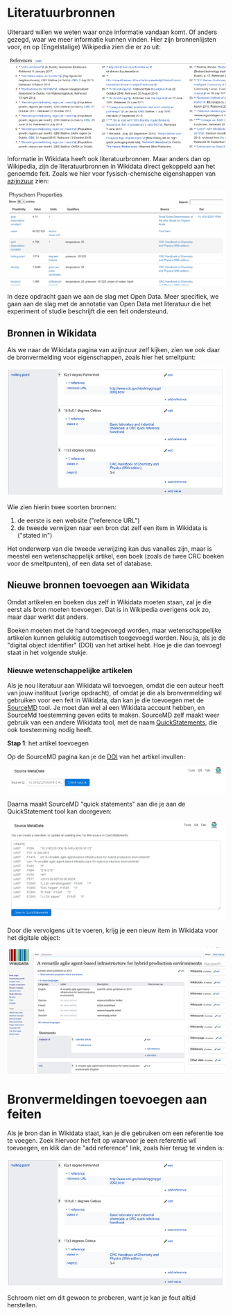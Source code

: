 Literatuurbronnen
=================

Uiteraard willen we weten waar onze informatie vandaan komt. Of anders gezegd, waar we meer informatie kunnen vinden.
Hier zijn bronnenlijsten voor, en op (Engelstalige) Wikipedia zien die er zo uit:

![Literatuurbronnen van een pagina van de Engelstalige Wikipedia](Screenshot_20180323_233620.png)

Informatie in Wikidata heeft ook literatuurbronnen. Maar anders dan op Wikipedia, zijn de literatuurbronnen
in Wikidata direct gekoppeld aan het genoemde feit. Zoals we hier voor fysisch-chemische eigenshappen
van [azijnzuur](https://tools.wmflabs.org/scholia/topic/Q47512) zien:

![Fysisch-chemische eigenschappen van azijnzuur met literatuurbronnen](Screenshot_20180323_234622.png)

In deze opdracht gaan we aan de slag met Open Data. Meer specifiek, we gaan aan de slag
met de annotatie van Open Data met literatuur die het experiment of studie beschrijft die
een feit ondersteund.

## Bronnen in Wikidata

Als we naar de Wikidata pagina van azijnzuur zelf kijken, zien we ook daar de bronvermelding
voor eigenschappen, zoals hier het smeltpunt:

![Bronvermeldingen van smeltpunten van azijnzuur](Screenshot_20180323_234947.png)

Wie zien hierin twee soorten bronnen:

1. de eerste is een website ("reference URL")
2. de tweede verwijzen naar een bron dat zelf een item in Wikidata is ("stated in")

Het onderwerp van die tweede verwijzing kan dus vanalles zijn, maar is meestel een
wetenschappelijk artikel, een boek (zoals de twee CRC boeken voor de smeltpunten),
of een data set of database.

## Nieuwe bronnen toevoegen aan Wikidata

Omdat artikelen en boeken dus zelf in Wikidata moeten staan, zal je die eerst als bron
moeten toevoegen. Dat is in Wikipedia overigens ook zo, maar daar werkt dat anders.

Boeken moeten met de hand toegevoegd worden, maar wetenschappelijke artikelen kunnen
gelukkig automatisch toegevoegd worden. Nou ja, als je de "digital object identifier" (DOI)
van het artikel hebt. Hoe je die dan toevoegt staat in het volgende stukje.

### Nieuwe wetenschappelijke artikelen

Als je nou literatuur aan Wikidata wil toevoegen, omdat die een auteur heeft van jouw instituut (vorige
opdracht), of omdat je die als bronvermelding wil gebruiken voor een feit in Wikidata, dan kan je die
toevoegen met de [SourceMD](https://tools.wmflabs.org/sourcemd/) tool. Je moet dan wel al een Wikidata
account hebben, en SourceMd toestemming geven edits te maken. SourceMD zelf maakt weer gebruik van een
andere Wikidata tool, met de naam [QuickStatements](https://tools.wmflabs.org/quickstatements/), die ook
toestemming nodig heeft.

**Stap 1**: het artikel toevoegen

Op de SourceMD pagina kan je de [DOI](https://en.wikipedia.org/wiki/Digital_object_identifier) van het artikel invullen:

![Having SourceMD search for a DOI](Screenshot_20171027_113801.png)

Daarna maakt SourceMD "quick statements" aan die je aan de QuickStatement tool kan doorgeven:

![QuickStatements generated by SourceMD for the given DOI](Screenshot_20171027_113750.png)

Door die vervolgens uit te voeren, krijg je een nieuw item in Wikidata voor het digitale object:

![Nieuwe item in Wikidata voor het net toegevoegde artikel](Screenshot_20180324_000925.png)

# Bronvermeldingen toevoegen aan feiten

Als je bron dan in Wikidata staat, kan je die gebruiken om een referentie toe te voegen.
Zoek hiervoor het feit op waarvoor je een referentie wil toevoegen, en klik dan de
"add reference" link, zoals hier terug te vinden is:

![Bronvermeldingen van smeltpunten van azijnzuur](Screenshot_20180323_234947.png)

Schroom niet om dit gewoon te proberen, want je kan je fout altijd herstellen.



